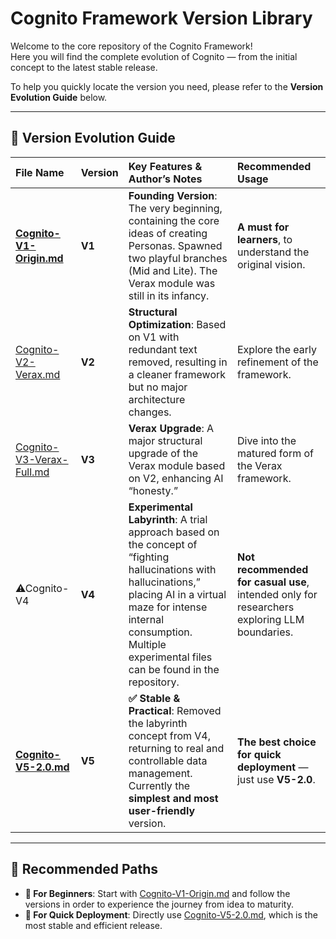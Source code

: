 # Cognito Framework Version Library  

Welcome to the core repository of the Cognito Framework!  
Here you will find the complete evolution of Cognito — from the initial concept to the latest stable release.  

To help you quickly locate the version you need, please refer to the **Version Evolution Guide** below.  

---

## 🧭 Version Evolution Guide  

| File Name | Version | Key Features & Author’s Notes | Recommended Usage |
| :--- | :--- | :--- | :--- |
| [**Cognito-V1-Origin.md**](./Cognito-V1-Origin.md) | **V1** | **Founding Version**: The very beginning, containing the core ideas of creating Personas. Spawned two playful branches (Mid and Lite). The Verax module was still in its infancy. | **A must for learners**, to understand the original vision. |
| [Cognito-V2-Verax.md](./Cognito-V2-Verax.md) | **V2** | **Structural Optimization**: Based on V1 with redundant text removed, resulting in a cleaner framework but no major architecture changes. | Explore the early refinement of the framework. |
| [Cognito-V3-Verax-Full.md](./Cognito-V3-Verax-Full.md) | **V3** | **Verax Upgrade**: A major structural upgrade of the Verax module based on V2, enhancing AI “honesty.” | Dive into the matured form of the Verax framework. |
| ⚠Cognito-V4 | **V4** | **Experimental Labyrinth**: A trial approach based on the concept of “fighting hallucinations with hallucinations,” placing AI in a virtual maze for intense internal consumption. Multiple experimental files can be found in the repository. | **Not recommended for casual use**, intended only for researchers exploring LLM boundaries. |
| [**Cognito-V5-2.0.md**](./Cognito-V5-2.0.md) | **V5** | **✅ Stable & Practical**: Removed the labyrinth concept from V4, returning to real and controllable data management. Currently the **simplest and most user-friendly** version. | **The best choice for quick deployment** — just use **V5-2.0**. |

---

## 📖 Recommended Paths  

- **🌱 For Beginners**: Start with [Cognito-V1-Origin.md](/Cognito-V1-Origin.md) and follow the versions in order to experience the journey from idea to maturity.  
- **🚀 For Quick Deployment**: Directly use [Cognito-V5-2.0.md](/Cognito-V5-2.0.md), which is the most stable and efficient release.  
